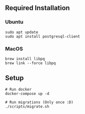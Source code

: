 ## Required Installation

### Ubuntu
```
sudo apt update
sudo apt install postgresql-client
```

### MacOS
```
brew install libpq
brew link --force libpq
```


## Setup
```
# Run docker
docker-compose up -d

# Run migrations (Only once :D) 
./scripts/migrate.sh
```


